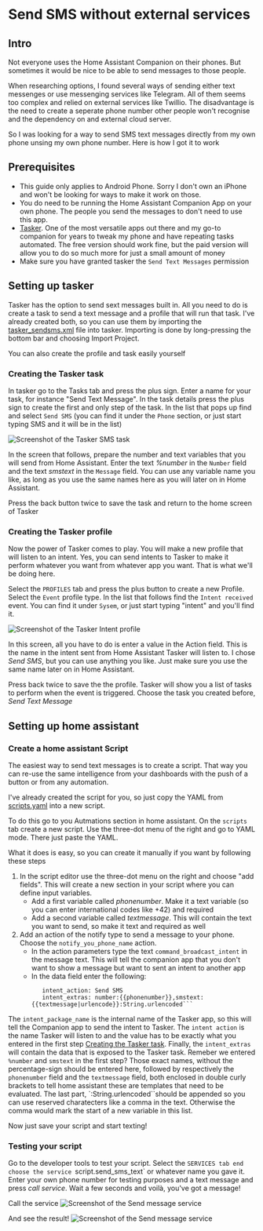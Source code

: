 # Send SMS without external services

##  Intro
Not everyone uses the Home Assistant Companion on their phones. But sometimes it would be nice to be able to send messages to those people. 

When researching options, I found several ways of sending either text messenges or use messenging services like Telegram. All of them seems too complex and relied on external services like Twillio. The disadvantage is the need to create a seperate phone number other people won't recognise and the dependency on and external cloud server. 

So I was looking for a way to send SMS text messages directly from my own phone unsing my own phone number. Here is how I got it to work

## Prerequisites
* This guide only applies to Android Phone. Sorry I don't own an iPhone and won't be looking for ways to make it work on those.
* You do need to be running the Home Assistant Companion App on your own phone. The people you send the messages to don't need to use this app.
* [Tasker](https://play.google.com/store/apps/details?id=net.dinglisch.android.taskerm&hl=nl). One of the most versatile apps out there and my go-to companion for years to tweak my phone and have repeating tasks automated. The free version should work fine, but the paid version will allow you to do so much more for just a small amount of money
* Make sure you have granted tasker the `Send Text Messages` permission

## Setting up tasker
Tasker has the option to send sext messages built in. All you need to do is create a task to send a text message and a profile that will run that task. 
I've already created both, so you can use them by importing the [tasker_sendsms.xml](/home%20assistant%20sms/tasker_sendsms.xml) file into tasker. Importing is done by long-pressing the bottom bar and choosing Import Project.

You can also create the profile and task easily yourself

### Creating the Tasker task
In tasker go to the Tasks tab and press the plus sign. Enter a name for your task, for instance "Send Text Message".
In the task details press the plus sign to create the first and only step of the task. In the list that pops up find and select `Send SMS` (you can find it under the `Phone` section, or just start typing SMS and it will be in the list)

![Screenshot of the Tasker SMS task](/home%20assistant%20sms/readme_media/tasker_sms_task.jpg)

In the screen that follows, prepare the number and text variables that you will send from Home Assistant. Enter the text _%number_ in the `Number` field and the text _smstext_ in the `Message` field. You can use any variable name you like, as long as you use the same names here as you will later on in Home Assistant. 

Press the back button twice to save the task and return to the home screen of Tasker

### Creating the Tasker profile
Now the power of Tasker comes to play. You will make a new profile that will listen to an intent. Yes, you can send intents to Tasker to make it perform whatever you want from whatever app you want. That is what we'll be doing here. 

Select the `PROFILES` tab and press the plus button to create a new Profile. Select the `Event` profile type. In the list that follows find the `Intent received` event. You can find it under `Sysem`, or just start typing "intent" and you'll find it. 


![Screenshot of the Tasker Intent profile](/home%20assistant%20sms/readme_media/tasker_intent_profile.jpg)

In this screen, all you have to do is enter a value in the Action field. This is the name in the intent sent from Home Assistant Tasker will listen to. I chose _Send SMS_, but you can use anything you like. Just make sure you use the same name later on in Home Assistant. 

Press back twice to save the the profile. Tasker will show you a list of tasks to perform when the event is triggered. Choose the task you created before, _Send Text Message_

## Setting up home assistant
### Create a home assistant Script
The easiest way to send text messages is to create a script. That way you can re-use the same intelligence from your dashboards with the push of a button or from any automation. 

I've already created the script for you, so just copy the YAML from [scripts.yaml](/home%20assistant%20sms/scripts.yaml) into a new script. 

To do this go to you Autmations section in home assistant. On the `scripts` tab create a new script. Use the three-dot menu of the right and go to YAML mode. There just paste the YAML. 

What it does is easy, so you can create it manually if you want by following these steps

1. In the script editor use the three-dot menu on the right and choose "add fields". This will create a new section in your script where you can define input variables. 
   - Add a first variable called _phonenumber_. Make it a text variable (so you can enter international codes like +42) and required
   - Add a second variable called _textmessage_. This will contain the text you want to send, so make it text and required as well
2. Add an action of the notify type to send a message to your phone. Choose the `notify_you_phone_name` action.
   - In the action parameters type the text `command_broadcast_intent` in the message text. This will tell the companion app that you don't want to show a message but want to sent an intent to another app
   - In the data field enter the following:
     ```intent_package_name: net.dinglisch.android.taskerm
        intent_action: Send SMS
        intent_extras: number:{{phonenumber}},smstext:{{textmessage|urlencode}}:String.urlencoded```

The `intent_package_name` is the internal name of the Tasker app, so this will tell the Companion app to send the intent to Tasker. The `intent action` is the name Tasker will listen to and the value has to be exactly what you entered in the first step [Creating the Tasker task](/home%20assistant%20sms#creating-the-tasker-task). Finally, the `intent_extras` will contain the data that is exposed to the Tasker task. Remeber we entered `%number` and `smstext` in the first step? Those exact names, without the percentage-sign should be entered here, followed by respectively the `phonenumber` field and the `textmessage` field, both enclosed in double curly brackets to tell home assistant these are templates that need to be evaluated. The last part, `:String.urlencoded``should be appended so you can use reserved charatecters like a comma in the text. Otherwise the comma would mark the start of a new variable in this list. 

Now just save your script and start texting!

### Testing your script
Go to the developer tools to test your script. Select the `SERVICES tab end choose the service `script.send_sms_text` or whatever name you gave it. 
Enter your own phone number for testing purposes and a text message and press _call service_. Wait a few seconds and voilà, you've got a message!

Call the service
![Screenshot of the Send message service](/home%20assistant%20sms/readme_media/sms_call_service.png)

And see the result!
![Screenshot of the Send message service](/home%20assistant%20sms/readme_media/sms_text_screenshot.jpg)

